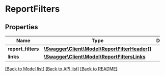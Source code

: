 # ReportFilters

## Properties
Name | Type | Description | Notes
------------ | ------------- | ------------- | -------------
**report_filters** | [**\Swagger\Client\Model\ReportFilterHeader[]**](ReportFilterHeader.md) |  | [optional] 
**links** | [**\Swagger\Client\Model\ReportFiltersLinks**](ReportFiltersLinks.md) |  | [optional] 

[[Back to Model list]](../README.md#documentation-for-models) [[Back to API list]](../README.md#documentation-for-api-endpoints) [[Back to README]](../README.md)


